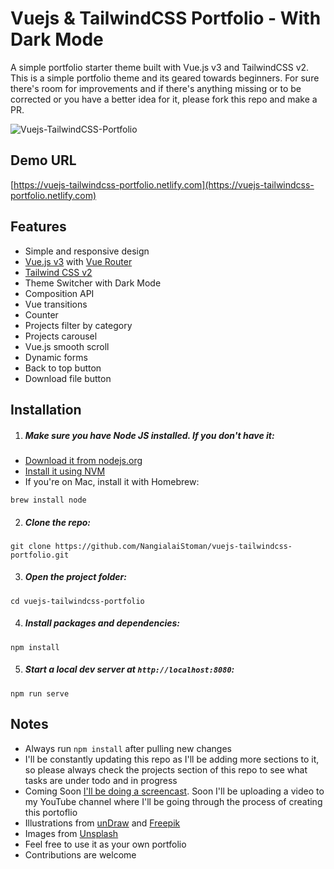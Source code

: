 # Vuejs & TailwindCSS Portfolio - With Dark Mode

A simple portfolio starter theme built with Vue.js v3 and TailwindCSS v2. This is a simple portfolio theme and its geared towards beginners. For sure there's room for improvements and if there's anything missing or to be corrected or you have a better idea for it, please fork this repo and make a PR.

![Vuejs-TailwindCSS-Portfolio](https://user-images.githubusercontent.com/16396664/137613185-4e94cf76-002b-4f7e-8d9b-f452c97cadf2.PNG)

## Demo URL

[https://vuejs-tailwindcss-portfolio.netlify.com](https://vuejs-tailwindcss-portfolio.netlify.com)

## Features

-   Simple and responsive design
-   [Vue.js v3](https://vuejs.org) with [Vue Router](https://router.vuejs.org)
-   [Tailwind CSS v2](https://tailwindcss.com)
-   Theme Switcher with Dark Mode
-   Composition API
-   Vue transitions
-   Counter
-   Projects filter by category
-   Projects carousel
-   Vue.js smooth scroll
-   Dynamic forms
-   Back to top button
-   Download file button

## Installation

1. ##### Make sure you have Node JS installed. If you don't have it:

-   [Download it from nodejs.org](https://nodejs.org)
-   [Install it using NVM ](https://github.com/nvm-sh/nvm)
-   If you're on Mac, install it with Homebrew:

```
brew install node
```

2. ##### Clone the repo:

```
git clone https://github.com/NangialaiStoman/vuejs-tailwindcss-portfolio.git
```

3. ##### Open the project folder:

```
cd vuejs-tailwindcss-portfolio
```

4. ##### Install packages and dependencies:

```
npm install
```

5. ##### Start a local dev server at `http://localhost:8080`:

```
npm run serve
```

## Notes

-   Always run `npm install` after pulling new changes
-   I'll be constantly updating this repo as I'll be adding more sections to it, so please always check the projects section of this repo to see what tasks are under todo and in progress
-   Coming Soon [I'll be doing a screencast](https://www.youtube.com/c/StomanStudio). Soon I'll be uploading a video to my YouTube channel where I'll be going through the process of creating this portoflio
-   Illustrations from [unDraw](https://undraw.co) and [Freepik](https://freepik.com)
-   Images from [Unsplash](https://unsplash.com)
-   Feel free to use it as your own portfolio
-   Contributions are welcome
